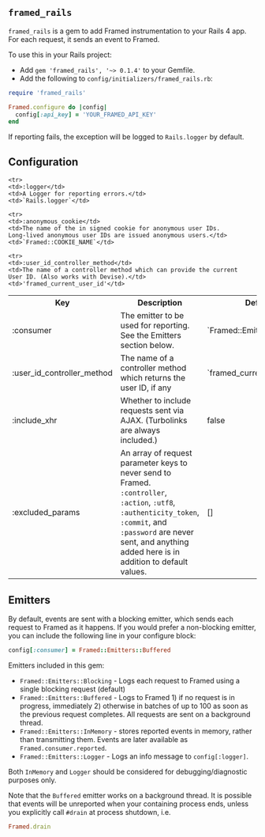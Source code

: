 `framed_rails`
------------

`framed_rails` is a gem to add Framed instrumentation to your Rails 4
app. For each request, it sends an event to Framed.

To use this in your Rails project:

 * Add `gem 'framed_rails', '~> 0.1.4'` to your Gemfile.
 * Add the following to `config/initializers/framed_rails.rb`:

```ruby
require 'framed_rails'

Framed.configure do |config|
  config[:api_key] = 'YOUR_FRAMED_API_KEY'
end
```

If reporting fails, the exception will be logged to `Rails.logger` by default.

Configuration
-------------

<table>
	<tr>
    <th>Key</th>
    <th>Description</th>
    <th>Default</th>
  </tr>

  <tr>
    <td>:consumer</td>
    <td>The emitter to be used for reporting.  See the Emitters
    section below.</td>
    <td>`Framed::Emitters::Blocking`</td>
  </tr>

  <tr>
    <td>:user_id_controller_method</td>
    <td>The name of a controller method which returns the user ID, if
    any</td>
    <td>`framed_current_user_id`</td>
  </tr>

	<tr>
    <td>:logger</td>
    <td>A Logger for reporting errors.</td>
    <td>`Rails.logger`</td>
  </tr>

	<tr>
    <td>:anonymous_cookie</td>
    <td>The name of the in signed cookie for anonymous user IDs.
    Long-lived anonymous user IDs are issued anonymous users.</td>
    <td>`Framed::COOKIE_NAME`</td>
  </tr>

	<tr>
    <td>:user_id_controller_method</td>
    <td>The name of a controller method which can provide the current
    User ID. (Also works with Devise).</td>
    <td>'framed_current_user_id'</td>
  </tr>

  <tr>
    <td>:include_xhr</td>
    <td>Whether to include requests sent via AJAX. (Turbolinks are always included.)</td>
    <td>false</td>
  </tr>

  <tr>
    <td>:excluded_params</td>
    <td>An array of request parameter keys to never send to Framed. <code>:controller</code>, <code>:action</code>,
    <code>:utf8</code>, <code>:authenticity_token</code>, <code>:commit</code>, and <code>:password</code> are never
    sent, and anything added here is in addition to default values.
    </td>
    <td>[]</td>
  </tr>

</table>

Emitters
--------

By default, events are sent with a blocking emitter, which sends each request to Framed
as it happens. If you would prefer a non-blocking emitter, you can include the following line in
your configure block:


```ruby
config[:consumer] = Framed::Emitters::Buffered
```

Emitters included in this gem:

 * `Framed::Emitters::Blocking` - Logs each request to Framed using a single blocking request (default)
 * `Framed::Emitters::Buffered` - Logs to Framed 1) if no request is in progress, immediately 2) otherwise in batches of up to 100 as soon as the previous request completes.  All requests are sent on a background thread.
 * `Framed::Emitters::InMemory` - stores reported events in memory,
   rather than transmitting them.  Events are later available as `Framed.consumer.reported`.
 * `Framed::Emitters::Logger` - Logs an info message to `config[:logger]`.

Both `InMemory` and `Logger` should be considered for debugging/diagnostic purposes only.

Note that the `Buffered` emitter works on a background thread. It is
possible that events will be unreported when your containing process
ends, unless you explicitly call `#drain` at process shutdown, i.e.

```ruby
Framed.drain
```

